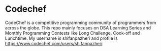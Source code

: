 # Codechef
CodeChef is a competitive programming community of programmers from across the globe. This repo mainly focuses on DSA Learning Series and Monthly Programming Contests like Long Challenge, Cook-off and Lunchtime.
My username is shifanpazheri and profile is https://www.codechef.com/users/shifanpazheri
